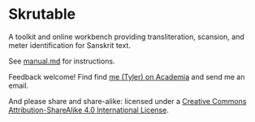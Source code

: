 # Skrutable

A toolkit and online workbench providing transliteration, scansion, and meter identification for Sanskrit text.

See [manual.md](./manual.md) for instructions.

Feedback welcome! Find find [me (Tyler) on Academia](https://uni-leipzig1.academia.edu/TylerNeill) and send me an email.

And please share and share-alike: licensed under a [Creative Commons Attribution-ShareAlike 4.0 International License](https://creativecommons.org/licenses/by-sa/4.0/).
